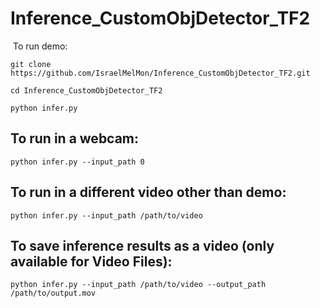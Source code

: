 # Inference_CustomObjDetector_TF2


 To run demo:

`git clone https://github.com/IsraelMelMon/Inference_CustomObjDetector_TF2.git`

`cd Inference_CustomObjDetector_TF2`

`python infer.py`

## To run in a webcam:

`python infer.py --input_path 0`



## To run in a different video other than demo:


`python infer.py --input_path /path/to/video`




## To save inference results as a video (only available for Video Files):


`python infer.py --input_path /path/to/video --output_path /path/to/output.mov`

